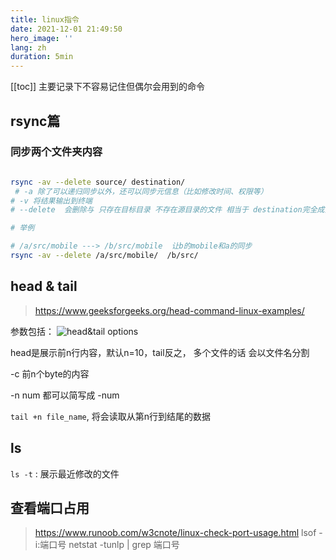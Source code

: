 ```yaml
---
title: linux指令
date: 2021-12-01 21:49:50
hero_image: ''
lang: zh
duration: 5min
---
```

[[toc]]
主要记录下不容易记住但偶尔会用到的命令
## rsync篇

### 同步两个文件夹内容
```bash

rsync -av --delete source/ destination/ 
 # -a 除了可以递归同步以外，还可以同步元信息（比如修改时间、权限等）
# -v 将结果输出到终端
# --delete  会删除与 只存在目标目录 不存在源目录的文件 相当于 destination完全成为source的一个镜像

# 举例

# /a/src/mobile ---> /b/src/mobile  让b的mobile和a的同步
rsync -av --delete /a/src/mobile/  /b/src/

```


## head & tail

> https://www.geeksforgeeks.org/head-command-linux-examples/

参数包括：
![head&tail options](https://media.geeksforgeeks.org/wp-content/uploads/head.png)

head是展示前n行内容，默认n=10，tail反之， 多个文件的话 会以文件名分割

-c 前n个byte的内容

-n num  都可以简写成 -num

`tail +n file_name`, 将会读取从第n行到结尾的数据
## ls

`ls -t` : 展示最近修改的文件


## 查看端口占用
> https://www.runoob.com/w3cnote/linux-check-port-usage.html
lsof -i:端口号
netstat -tunlp | grep 端口号

